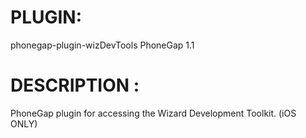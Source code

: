 


# PLUGIN: 

phonegap-plugin-wizDevTools
PhoneGap 1.1



# DESCRIPTION :

PhoneGap plugin for accessing the Wizard Development Toolkit. (iOS ONLY)

